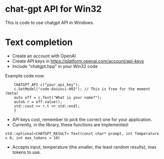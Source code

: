 # chat-gpt API for Win32

This is code to use chatgpt API in Windows.

# Text completion

* Create an account with OpenAI
* Create API keys in https://platform.openai.com/account/api-keys
* Include "chatgpt.hpp" in your Win32 code

Example code now:
```
    CHATGPT_API c("your_api_key");
    c.SetModel("code-davinci-002"); // This is free for the moment (beta)
    auto off = c.Text("What is your name?");
    auto& r = off.value();
    std::cout << r.t << std::endl;
    }
```
* API keys cost, remember to pick the correct one for your application.
* Currently, in the library, these functions are implemented:

```
std::optional<CHATGPT_RESULT> Text(const char* prompt, int Temperature = 0, int max_tokens = 10)
```

* Accepts input, temperature (the smaller, the least random results), max tokens to use.


